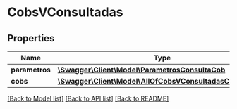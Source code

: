 # CobsVConsultadas

## Properties
Name | Type | Description | Notes
------------ | ------------- | ------------- | -------------
**parametros** | [**\Swagger\Client\Model\ParametrosConsultaCob**](ParametrosConsultaCob.md) |  | 
**cobs** | [**\Swagger\Client\Model\AllOfCobsVConsultadasCobsItems[]**](.md) |  | 

[[Back to Model list]](../../README.md#documentation-for-models) [[Back to API list]](../../README.md#documentation-for-api-endpoints) [[Back to README]](../../README.md)

